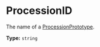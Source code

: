 # ProcessionID

The name of a [ProcessionPrototype](prototype:ProcessionPrototype).

**Type:** `string`

